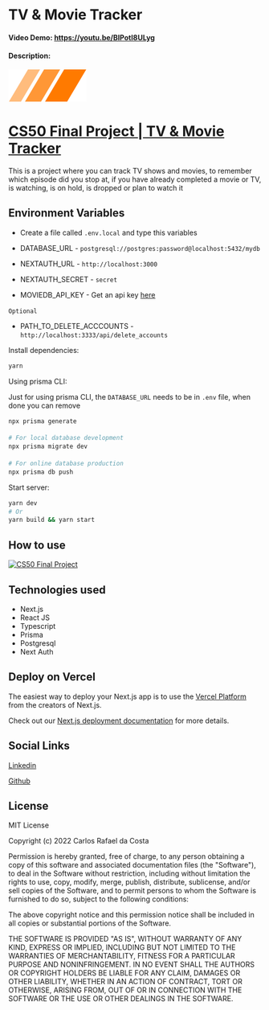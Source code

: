 # TV & Movie Tracker

#### Video Demo:  https://youtu.be/BlPotl8ULyg

#### Description:

![Logo of the project](https://raw.githubusercontent.com/rrafaelc/CS50-Final-Project/main/public/logo.svg)

# [CS50 Final Project | TV & Movie Tracker](https://cs50-fp.vercel.app)

This is a project where you can track TV shows and movies, to remember which episode did you stop at, if you have already completed a movie or TV, is watching, is on hold, is dropped or plan to watch it

## Environment Variables

- Create a file called `.env.local` and type this variables

- DATABASE_URL - `postgresql://postgres:password@localhost:5432/mydb`

- NEXTAUTH_URL - `http://localhost:3000`

- NEXTAUTH_SECRET - `secret`

- MOVIEDB_API_KEY - Get an api key [here](https://www.themoviedb.org/documentation/api)

`Optional`

- PATH_TO_DELETE_ACCCOUNTS - `http://localhost:3333/api/delete_accounts`

Install dependencies:

```bash
yarn
```

Using prisma CLI:

Just for using prisma CLI, the `DATABASE_URL` needs to be in `.env` file, when done you can remove

```bash
npx prisma generate

# For local database development
npx prisma migrate dev

# For online database production
npx prisma db push
```

Start server:

```bash
yarn dev
# Or
yarn build && yarn start
```

## How to use

[![CS50 Final Project](https://img.youtube.com/vi/BlPotl8ULyg/0.jpg)](https://www.youtube.com/watch?v=BlPotl8ULyg 'CS50 Final Project - Youtube')

## Technologies used
- Next.js
- React JS
- Typescript
- Prisma
- Postgresql
- Next Auth

## Deploy on Vercel

The easiest way to deploy your Next.js app is to use the [Vercel Platform](https://vercel.com/new?utm_medium=default-template&filter=next.js&utm_source=create-next-app&utm_campaign=create-next-app-readme) from the creators of Next.js.

Check out our [Next.js deployment documentation](https://nextjs.org/docs/deployment) for more details.

## Social Links
[Linkedin](https://www.linkedin.com/in/carlos-rafael-da-costa-8a9081246/)

[Github](https://github.com/rrafaelc)

## License

MIT License

Copyright (c) 2022 Carlos Rafael da Costa

Permission is hereby granted, free of charge, to any person obtaining a copy
of this software and associated documentation files (the "Software"), to deal
in the Software without restriction, including without limitation the rights
to use, copy, modify, merge, publish, distribute, sublicense, and/or sell
copies of the Software, and to permit persons to whom the Software is
furnished to do so, subject to the following conditions:

The above copyright notice and this permission notice shall be included in all
copies or substantial portions of the Software.

THE SOFTWARE IS PROVIDED "AS IS", WITHOUT WARRANTY OF ANY KIND, EXPRESS OR
IMPLIED, INCLUDING BUT NOT LIMITED TO THE WARRANTIES OF MERCHANTABILITY,
FITNESS FOR A PARTICULAR PURPOSE AND NONINFRINGEMENT. IN NO EVENT SHALL THE
AUTHORS OR COPYRIGHT HOLDERS BE LIABLE FOR ANY CLAIM, DAMAGES OR OTHER
LIABILITY, WHETHER IN AN ACTION OF CONTRACT, TORT OR OTHERWISE, ARISING FROM,
OUT OF OR IN CONNECTION WITH THE SOFTWARE OR THE USE OR OTHER DEALINGS IN THE
SOFTWARE.
